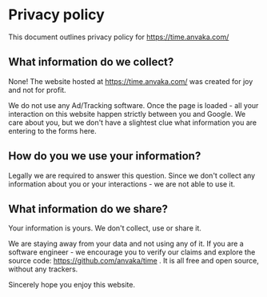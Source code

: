 # Privacy policy

This document outlines privacy policy for https://time.anvaka.com/

## What information do we collect?

None! The website hosted at https://time.anvaka.com/ was created for joy and not for profit.

We do not use any Ad/Tracking software. Once the page is loaded - all your interaction on
this website happen strictly between you and Google. We care about you, but we don't have a
slightest clue what information you are entering to the forms here.

## How do you we use your information?

Legally we are required to answer this question. Since we don't collect any information about
you or your interactions - we are not able to use it.

## What information do we share?

Your information is yours. We don't collect, use or share it.

We are staying away from your data and not using any of it.
If you are a software engineer - we encourage you to verify our claims and explore the 
source code: https://github.com/anvaka/time . It is all free and open source, without any
trackers.

Sincerely hope you enjoy this website. 